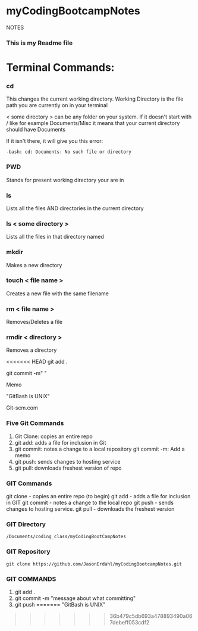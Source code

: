 # myCodingBootcampNotes
NOTES

### This is my Readme file

# Terminal Commands:

### cd <some directory>

This changes the current working directory. Working Directory is the file path you are currently on in your terminal

< some directory > can be any folder on your system. If it doesn't start with / like for example Documents/Misc it means that your current directory should have Documents

If it isn't there, it will give you this error:

`-bash: cd: Documents: No such file or directory
`

### PWD

Stands for present working directory your are in

### ls

Lists all the files AND directories in the current directory

### ls < some directory >

Lists all the files in that directory named

### mkdir

Makes a new directory

### touch < file name >

Creates a new file with the same filename

### rm < file name >

Removes/Deletes a file

### rmdir < directory >

Removes a directory

<<<<<<< HEAD
git add .

git commit -m" "

Memo

"GitBash is UNIX"

Git-scm.com

### Five Git Commands
1. Git Clone: copies an entire repo
2. git add: adds a file for inclusion in Git
3. git commit: notes a change to a local repository
    git commit -m: Add a memo
4. git push: sends changes to hosting service
5. git pull: downloads freshest version of repo

### GIT Commands
git clone  - copies an entire repo (to begin)
git add     - adds a file for inclusion in GIT
git commit  - notes a change to the local repo
git push    - sends changes to hosting service.
git pull    - downloads the freshest version
### GIT Directory
    /Documents/coding_class/myCodingBootCampNotes
### GIT Repository
    git clone https://github.com/JasonErdahl/myCodingBootcampNotes.git
### GIT COMMANDS
1. git add .
2. git commit -m "message about what committing"
3. git push
=======
"GitBash is UNIX"
>>>>>>> 36b479c5db693a478893490a067debeff053cdf2
